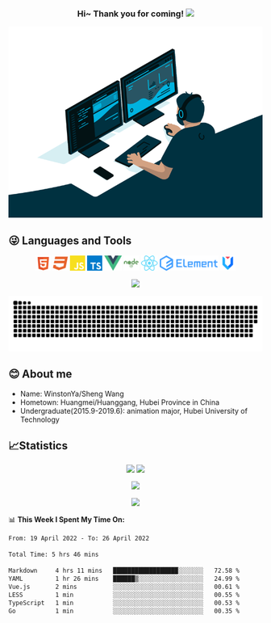 <!--
**pudongping/pudongping** is a ✨ _special_ ✨ repository because its `README.md` (this file) appears on your GitHub profile.

Here are some ideas to get you started:

- 🔭 I’m currently working on ...
- 🌱 I’m currently learning ...
- 👯 I’m looking to collaborate on ...
- 🤔 I’m looking for help with ...
- 💬 Ask me about ...
- 📫 How to reach me: ...
- 😄 Pronouns: ...
- ⚡ Fun fact: ...
-->

<h3 align="center">
    Hi~ Thank you for coming!
    <img src="https://media.giphy.com/media/hvRJCLFzcasrR4ia7z/giphy.gif" width="30px">
</h3>

<!-- 敲代码的图片 -->
<p align="center" ><img order-radius="100px" src="./code.gif"/></p>

## 😜 Languages and Tools

<p  align="center">
    <img height="30" src="./svg/html_5.svg">
    <img height="30" src="./svg/css3.svg">
    <img height="30" src="./svg/javascript.svg">
    <img height="30" src="./svg/typescript_.svg">
    <img height="30" src="./svg/Vue.svg">
    <img height="30" src="./svg/node.svg">
    <img height="30" src="./svg/react.svg">
    <img height="30" src="./svg/element-ui.svg">
    <img height="30" src="./svg/antd.svg">
</p>

<p align="center">
    <a title="github" target="_blank" href="https://github.com/WinstonYa"><img src="https://img.shields.io/badge/dynamic/json?color=24292e&label=GitHub&query=%24.data.totalSubs&suffix=%20%20%20followers&url=https%3A%2F%2Fapi.spencerwoo.com%2Fsubstats%2F%3Fsource%3Dgithub%26queryKey%3DWinstonYa" ></a>
</p>

<!-- 贪吃蛇代码贡献图 -->
<div align="center"><img src="https://raw.githubusercontent.com/WinstonYa/WinstonYa/main/assets/github-contribution-grid-snake.svg" /></div>

## 😊 About me

- Name: WinstonYa/Sheng Wang
- Hometown: Huangmei/Huanggang, Hubei Province in China
- Undergraduate(2015.9-2019.6): animation major, Hubei University of Technology

## 📈Statistics

<p align="center">
<img height="200" src="https://github-readme-stats.vercel.app/api?username=anuraghazra&show_icons=true&theme=vue-dark&count_private=true" />

<img height="200" src="https://github-readme-stats.vercel.app/api/top-langs/?username=WinstonYa&layout=compact&langs_count=8&theme=calm&layout=compact&hide=ejs,blade,html,css" />
</p>

<p align="center">
    <img height="200" src="https://github-readme-streak-stats.herokuapp.com/?user=WinstonYa&theme=onedark" />
</p>

<!-- 代码贡献月份统计 -->
<p align="center">
    <img  src="https://activity-graph.herokuapp.com/graph?username=WinstonYa&theme=github" />
</p>


📊 **This Week I Spent My Time On:**

<!--START_SECTION:waka-->

```text
From: 19 April 2022 - To: 26 April 2022

Total Time: 5 hrs 46 mins

Markdown     4 hrs 11 mins   ██████████████████░░░░░░░   72.58 %
YAML         1 hr 26 mins    ██████▒░░░░░░░░░░░░░░░░░░   24.99 %
Vue.js       2 mins          ░░░░░░░░░░░░░░░░░░░░░░░░░   00.61 %
LESS         1 min           ░░░░░░░░░░░░░░░░░░░░░░░░░   00.55 %
TypeScript   1 min           ░░░░░░░░░░░░░░░░░░░░░░░░░   00.53 %
Go           1 min           ░░░░░░░░░░░░░░░░░░░░░░░░░   00.35 %
```

<!--END_SECTION:waka-->
